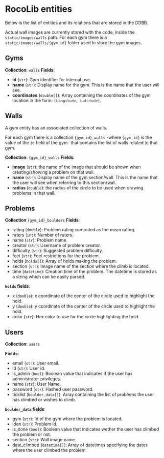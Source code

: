 # RocoLib entities

Below is the list of entities and its relations that are stored in the DDBB. 

Actual wall images are currently stored with the code, inside the `static/images/walls` path. For each gym there is a `static/images/walls/{gym_id}` folder used to store the gym images.


## Gyms

**Collection**: `walls` 
**Fields**:

* **id** (`str`): Gym identifier for internal use. 
* **name** (`str`): Display name for the gym. This is the name that the user will see.
* **coordinates** (`double[]`): Array containing the coordinates of the gym location in the form: `[Longitude, Latitude]`.

## Walls

A gym entity has an associated collection of walls. 

For each gym there is a collection `{gym_id}_walls` -where `{gym_id}` is the value of the `id` field of the gym- that contains the list of walls related to that gym. 

**Collection**: `{gym_id}_walls` 
**Fields**:

* **image** (`str`): the name of the image that should be shown when creating/showing a problem on that wall. 
* **name** (`str`): Display name of the gym section/wall. This is the name that the user will see when referring to this section/wall. 
* **radius** (`double`): the radius of the circle to be used when drawing problems in that wall.

## Problems

**Collection** `{gym_id}_boulders`
**Fields**:
* rating (`double`): Problem rating computed as the mean rating.
* raters (`int`): Number of raters.
* name (`str`): Problem name.
* creator (`str`): Username of problem creator.
* difficulty (`str`): Suggested problem difficulty.
* feet (`str`): Feet restrictions for the problem.
* holds (`holds[]`): Array of holds making the problem.
* section (`str`): Image name of the section where the climb is located.
* time (`datetime`): Creation time of the problem. The datetime is stored as a string which can be easily parsed.

**`holds` fields**:
* x (`double`): x coordinate of the center of the circle used to highlight the hold.
* y (`double`): y coordinate of the center of the circle used to highlight the hold.
* color (`str`): Hex color to use for the circle highlighting the hold.

## Users

**Collection**: `users`

**Fields**:
* email (`str`): User email.
* id (`str`): User id.
* is_admin (`bool`): Boolean value that indicates if the user has administrator privileges.
* name (`str`): User Name.
* password (`str`): Hashed user password.
* ticklist (`boulder_data[]`): Array containing the list of problems the user has climbed or wishes to climb.

**`boulder_data` fields**:
* gym (`str`): Id of the gym where the problem is located.
* iden (`str`): Problem id.
* is_done (`bool`): Boolean value that indicates wether the user has climbed the problem or not.
* section (`str`): Wall image name.
* date_climbed (`datetime[]`): Array of datetimes specifying the dates where the user climbed the problem.